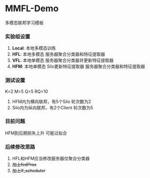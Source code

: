 # MMFL-Demo
多模态联邦学习模板

### 实验组设置
1. **Local**: 本地多模态训练
2. **HFL**: 本地多模态 服务器聚合分类器和特征提取器
3. **VFL**: 本地单模态 服务器聚合分类器并更新特征提取器
4. **HFM**: 本地单模态 Silo更新特征提取器 服务器聚合分类器和特征提取器

### 测试设置
K=2 M=5 Q=5 RQ=10
1. HFM内为横向联邦，有5个Silo 轮次数为2 
2. Silo内为纵向联邦，有2个Client 轮次数为5

### 目前问题
HFM到后期损失上升 可能过拟合

### 后续修改思路
1. HFL和HFM应当修改服务器仅聚合分类器
2. ~~加上fedProx~~
3. ~~加上lf_scheduler~~